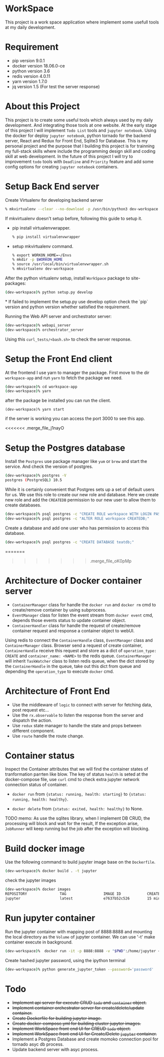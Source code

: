 # WorkSpace
This project is a work space application where implement some usefull tools at my daily development.

# Requirement
* pip version 9.0.1
* docker version 18.06.0-ce
* python version 3.6
* redis version 4.0.11
* yarn version 1.7.0
* jq version 1.5 (For test the server response)

# About this Project

This project is to create some useful tools which always used by my daily development. And integrating those tools at one website. At the early stage of this project I will implement `Todo List` tools and `jupyter notebook`. Using the docker for deploy `jupyter notebook`, python tornado for the backend server, React and Redux for Front End, Sqlite3 for Database. This is my personal project and the purpose that I building this project is for trainning my full-stack skills where include the programming design skill and coding skill at web development. In the future of this project I will try to improvement `todo` tools with `Deadline` and `Priority` feature and add some config options for creating `jupyter notebook` containers. 

# Setup Back End server

Create Virtualenv for developing backend server
```sh
% mkvirtualenv --clear --no-download -p /usr/bin/python3 dev-workspace
```
If mkvirtualenv doesn't setup before, following this guide to setup it.

  * pip install virtualenvwrapper.
    ```sh
    % pip install virtualenvwrapper
    ```
  * setup mkvirtualenv command.
    ```sh
    % export WORKON_HOME=~/Envs
    % mkdir -p $WORKON_HOME
    % source /usr/local/bin/virtualenvwrapper.sh
    % mkvirtualenv dev-workspace
    ```

After the python virtualenv setup, install `WorkSpace` package to site-packages:
```sh
(dev-workspace)% python setup.py develop 
```
<aside class="notice">
* If failed to implement the setup.py use develop option check the `pip` version and python version whether satisfied the requirement.
</aside>

Running the Web API server and orchestrator server:
```sh
(dev-workspace)% webapi_server
(dev-workspace)% orchestrator_server
```
Using this `curl_tests/<bash.sh>` to check the server response.

# Setup the Front End client

At the frontend I use yarn to manager the package. First move to the dir `workspace-app` and run `yarn` to fetch the package we need.
```sh
(dev-workspace)% cd workspace-app
(dev-workspace)% yarn
```
after the package be installed you can run the client.
```
(dev-workspace)% yarn start
```
if the server is working you can access the port 3000 to see this app.

<<<<<<< .merge_file_j1nayO
# Setup the Postgres database

Install the `Postgres` use package manager like `yum` or `brew` and start the service. And check the version of postgres.
```sh
(dev-workspace)% postgres -V
postgres (PostgreSQL) 10.5
```
While it is certainly convenient that Postgres sets up a set of default users for us. We use this role to create our new role and database. Here we create new role and add the `CREATEDB` permission to our new user to allow them to create databases.
```sh
(dev-workspace)% psql postgres -c "CREATE ROLE workspace WITH LOGIN PASSWORD 'password';"
(dev-workspace)% psql postgres -c "ALTER ROLE workspace CREATEDB;"
``` 
Create a database and add one user who has permission to access this database.
```sh
(dev-workspace)% psql postgres -c "CREATE DATABASE teatdb;"
```

=======
>>>>>>> .merge_file_oK0pMp
# Architecture of Docker container server

* `ContainerManager` class for handle the `docker run` and `docker rm` cmd to create/remove container by using subprocess.
* `EventManager` class for listen the event stream from `docker event` cmd, depends those events status to update container object.
* `ContainerHandler` class for handle the request of create/remove container request and response a container object to webUI. 

Using redis to connect the `ContainerHandle` class, `EventManager` class and `ContainerManager` class. Browser send a request of create container, `ContainerHandle` receive this request and store as a dict of `operation_type: CREATE` and `container_name: <NAME>` to the redis queue. `ContainerManager` will inherit `TaskWatcher` class to listen redis queue, when the dict stored by the `ContainerHandle` in the queue, take out this dict from queue and depending the `operation_type` to execute `docker` cmd.

# Architecture of Front End

* Use the middleware of `logic` to connect with server for fetching data, post request etc...
* Use the `rx.observable` to listen the response from the server and dispatch the action.
* Use `redux` state manager to handle the state and props between different component.
* Use `route` handle the route change.

# Container status

Inspect the Container attributes that we will find the container states of tranformation parrten like blow.
The key of status `health` is seted at the docker-compose file, use `curl` cmd to check extra jupyter network connection status of container.
 * `docker run` from `{status: running, health: starting}` to `{status: running, health: healthy}`.

 * `docker delete` from `{status: exited, health: healthy}` to None.

TODO memo: As use the sqlites library, when I implement DB CRUD, the processing will block and wait for the result, If the exception arise, `JobRunner` will keep running but the job after the exception will blocking. 

# Build docker image
Use the following command to build jupyter image base on the `Dockerfile`.
```sh
(dev-workspace)% docker build . -t jupyter
```
check the jupyter images
```sh
(dev-workspace)% docker images
REPOSITORY               TAG                 IMAGE ID            CREATED             SIZE
jupyter                  latest              e7637b52c526        15 minutes ago      542MB
```

# Run jupyter container
Run the jupyter container  with mapping post of 8888:8888 and mounting the local directory as the `Volume` of jupyter container. We can use '-t' make container execute in background.
```sh
(dev-workspace)%  docker run -it -p 8888:8888 -v "$PWD":/home/jupyter <IMAGE ID> --allow-root
```
Create hashed jupyter password, using the ipython terminal 
```sh
(dev-workspace)% python generate_jupyter_token --password='password'
```
# Todo
* <s>Implement api server for execute CRUD `todo` and `container` object.</s>
* <s>Implement container orchestrator server for create/delete/update container.</s>
* <s>Create Dockerfile for building jupyter image.</s>
* <s>Create docker-compose.yml for building cluster jupyter images.</s>
* <s>Implement WorkSpace front end UI for CREUD `todo` object.</s>
* <s>Implement WorkSpace front end UI for Create/Delete `jupyter` container.</s>
* Implement a Postgres Database and create momoko connection pool for tornado asyc db process.
* Update backend server with asyc process.
